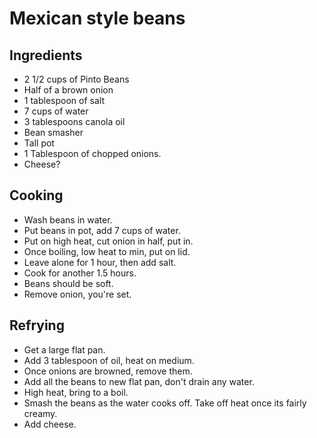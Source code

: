 # Mexican style beans

## Ingredients

- 2 1/2 cups of Pinto Beans
- Half of a brown onion
- 1 tablespoon of salt
- 7 cups of water
- 3 tablespoons canola oil
- Bean smasher
- Tall pot
- 1 Tablespoon of chopped onions.
- Cheese?

## Cooking

- Wash beans in water.
- Put beans in pot, add 7 cups of water.
- Put on high heat, cut onion in half, put in.
- Once boiling, low heat to min, put on lid.
- Leave alone for 1 hour, then add salt.
- Cook for another 1.5 hours.
- Beans should be soft.
- Remove onion, you're set.

## Refrying

- Get a large flat pan.
- Add 3 tablespoon of oil, heat on medium.
- Once onions are browned, remove them.
- Add all the beans to new flat pan, don't drain any water.
- High heat, bring to a boil.
- Smash the beans as the water cooks off. Take off heat once its fairly creamy.
- Add cheese.

